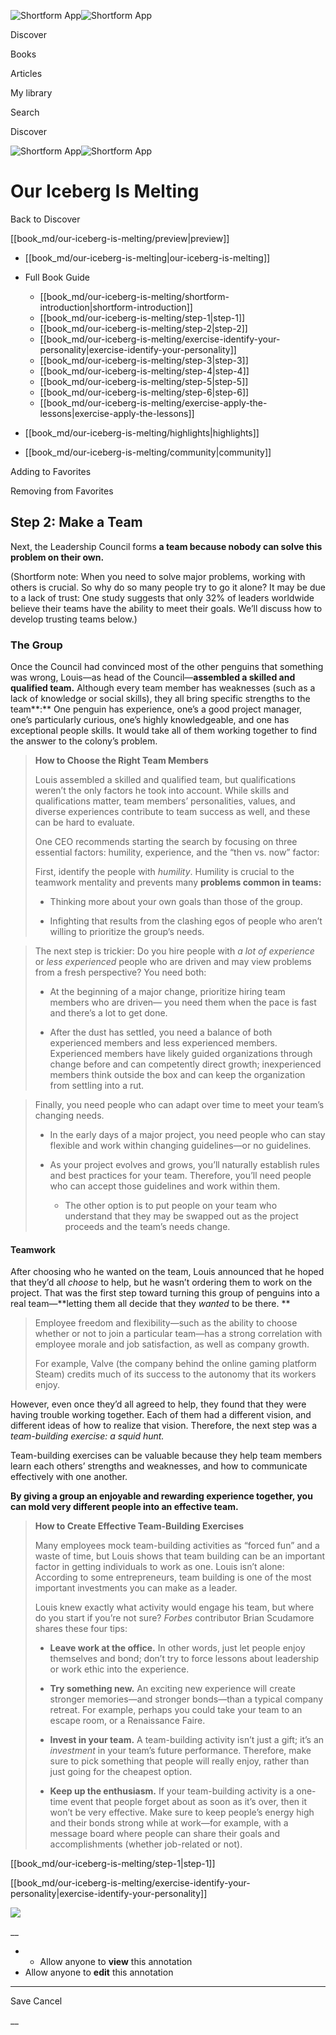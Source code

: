 ![Shortform App](/img/logo.36a2399e.svg)![Shortform App](/img/logo-dark.70c1b072.svg)

Discover

Books

Articles

My library

Search

Discover

![Shortform App](/img/logo.36a2399e.svg)![Shortform App](/img/logo-dark.70c1b072.svg)

# Our Iceberg Is Melting

Back to Discover

[[book_md/our-iceberg-is-melting/preview|preview]]

  * [[book_md/our-iceberg-is-melting|our-iceberg-is-melting]]
  * Full Book Guide

    * [[book_md/our-iceberg-is-melting/shortform-introduction|shortform-introduction]]
    * [[book_md/our-iceberg-is-melting/step-1|step-1]]
    * [[book_md/our-iceberg-is-melting/step-2|step-2]]
    * [[book_md/our-iceberg-is-melting/exercise-identify-your-personality|exercise-identify-your-personality]]
    * [[book_md/our-iceberg-is-melting/step-3|step-3]]
    * [[book_md/our-iceberg-is-melting/step-4|step-4]]
    * [[book_md/our-iceberg-is-melting/step-5|step-5]]
    * [[book_md/our-iceberg-is-melting/step-6|step-6]]
    * [[book_md/our-iceberg-is-melting/exercise-apply-the-lessons|exercise-apply-the-lessons]]
  * [[book_md/our-iceberg-is-melting/highlights|highlights]]
  * [[book_md/our-iceberg-is-melting/community|community]]



Adding to Favorites 

Removing from Favorites 

## Step 2: Make a Team

Next, the Leadership Council forms **a team because nobody can solve this problem on their own.**

(Shortform note: When you need to solve major problems, working with others is crucial. So why do so many people try to go it alone? It may be due to a lack of trust: One study suggests that only 32% of leaders worldwide believe their teams have the ability to meet their goals. We’ll discuss how to develop trusting teams below.)

### The Group

Once the Council had convinced most of the other penguins that something was wrong, Louis—as head of the Council—**assembled a skilled and qualified team.** Although every team member has weaknesses (such as a lack of knowledge or social skills), they all bring specific strengths to the team**:** One penguin has experience, one’s a good project manager, one’s particularly curious, one’s highly knowledgeable, and one has exceptional people skills. It would take all of them working together to find the answer to the colony’s problem.

> **How to Choose the Right Team Members**
> 
> Louis assembled a skilled and qualified team, but qualifications weren’t the only factors he took into account. While skills and qualifications matter, team members’ personalities, values, and diverse experiences contribute to team success as well, and these can be hard to evaluate.
> 
> One CEO recommends starting the search by focusing on three essential factors: humility, experience, and the “then vs. now” factor:
> 
> First, identify the people with _humility_. Humility is crucial to the teamwork mentality and prevents many **problems common in teams:**
> 
>   * Thinking more about your own goals than those of the group.
> 
>   * Infighting that results from the clashing egos of people who aren’t willing to prioritize the group’s needs.
> 
> 

> 
> The next step is trickier: Do you hire people with _a lot of experience_ or _less experienced_ people who are driven and may view problems from a fresh perspective? You need both:
> 
>   * At the beginning of a major change, prioritize hiring team members who are driven— you need them when the pace is fast and there’s a lot to get done.
> 
>   * After the dust has settled, you need a balance of both experienced members and less experienced members. Experienced members have likely guided organizations through change before and can competently direct growth; inexperienced members think outside the box and can keep the organization from settling into a rut.
> 
> 

> 
> Finally, you need people who can adapt over time to meet your team’s changing needs.
> 
>   * In the early days of a major project, you need people who can stay flexible and work within changing guidelines—or no guidelines.
> 
>   * As your project evolves and grows, you’ll naturally establish rules and best practices for your team. Therefore, you’ll need people who can accept those guidelines and work within them.
> 
>     * The other option is to put people on your team who understand that they may be swapped out as the project proceeds and the team’s needs change. 
> 


#### Teamwork

After choosing who he wanted on the team, Louis announced that he hoped that they’d all _choose_ to help, but he wasn’t ordering them to work on the project. That was the first step toward turning this group of penguins into a real team—**letting them all decide that they _wanted_ to be there. **

> Employee freedom and flexibility—such as the ability to choose whether or not to join a particular team—has a strong correlation with employee morale and job satisfaction, as well as company growth.
> 
> For example, Valve (the company behind the online gaming platform Steam) credits much of its success to the autonomy that its workers enjoy.

However, even once they’d all agreed to help, they found that they were having trouble working together. Each of them had a different vision, and different ideas of how to realize that vision. Therefore, the next step was a _team-building exercise: a squid hunt._

Team-building exercises can be valuable because they help team members learn each others’ strengths and weaknesses, and how to communicate effectively with one another.

**By giving a group an enjoyable and rewarding experience together, you can mold very different people into an effective team.**

> **How to Create Effective Team-Building Exercises**
> 
> Many employees mock team-building activities as “forced fun” and a waste of time, but Louis shows that team building can be an important factor in getting individuals to work as one. Louis isn’t alone: According to some entrepreneurs, team building is one of the most important investments you can make as a leader.
> 
> Louis knew exactly what activity would engage his team, but where do you start if you’re not sure? _Forbes_ contributor Brian Scudamore shares these four tips:
> 
>   * **Leave work at the office.** In other words, just let people enjoy themselves and bond; don’t try to force lessons about leadership or work ethic into the experience.
> 
>   * **Try something new.** An exciting new experience will create stronger memories—and stronger bonds—than a typical company retreat. For example, perhaps you could take your team to an escape room, or a Renaissance Faire.
> 
>   * **Invest in your team.** A team-building activity isn’t just a gift; it’s an _investment_ in your team’s future performance. Therefore, make sure to pick something that people will really enjoy, rather than just going for the cheapest option.
> 
>   * **Keep up the enthusiasm.** If your team-building activity is a one-time event that people forget about as soon as it’s over, then it won’t be very effective. Make sure to keep people’s energy high and their bonds strong while at work—for example, with a message board where people can share their goals and accomplishments (whether job-related or not).
> 
> 


[[book_md/our-iceberg-is-melting/step-1|step-1]]

[[book_md/our-iceberg-is-melting/exercise-identify-your-personality|exercise-identify-your-personality]]

![](https://bat.bing.com/action/0?ti=56018282&Ver=2&mid=5d72651a-2b73-4ea0-94c5-954996131ab0&sid=f30c5e70639211ee87d33f0876d93783&vid=f30c9700639211eeb3a75d830392c94f&vids=0&msclkid=N&pi=0&lg=en-US&sw=800&sh=600&sc=24&nwd=1&tl=Shortform%20%7C%20Book&p=https%3A%2F%2Fwww.shortform.com%2Fapp%2Fbook%2Four-iceberg-is-melting%2Fstep-2&r=&lt=321&evt=pageLoad&sv=1&rn=469692)

__

  *   * Allow anyone to **view** this annotation
  * Allow anyone to **edit** this annotation



* * *

Save Cancel

__



